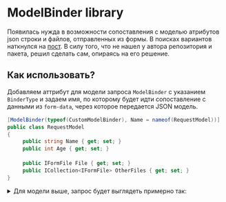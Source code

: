 # ModelBinder library

Появилась нужда в возможности сопоставления с моделью атрибутов json строки и файлов, отправленных из формы.
В поисках вариантов наткнулся на [пост](https://github.com/thomaslevesque/blog/blob/e447b45f52e2552d4bd612cec78e6be747db08ce/content/posts/2018-09-04-handling-multipart-requests-with-json-and-file-uploads-in-asp-net-core/index.md).
В силу того, что не нашел у автора репозитория и пакета, решил сделать сам, опираясь на его решение.

## Как использовать?
Добавляем аттрибут для модели запроса `ModelBinder` с указанием `BinderType` и задаем имя, по которому будет идти сопоставление с данными из `form-data`, через которое передается JSON модель.
```csharp
[ModelBinder(typeof(CustomModelBinder), Name = nameof(RequestModel))]
public class RequestModel
{
     public string Name { get; set; }
     public int Age { get; set; }
     
     public IFormFile File { get; set; }
     public ICollection<IFormFile> OtherFiles { get; set; }
}
```
<details>
  <summary>Для модели выше, запрос будет выглядеть примерно так:</summary>

    ```curl
    curl --location 'http://localhost/api/do-some-with-data' \
    --form 'RequestModel="{\"name\":\"kek\", \"age\":\"puc\"}";type=application/json' \
    --form 'File=@"../SomeFile1.jpg"' \
    --form 'OtherFiles=@"../SomeFile1.jpg"' \
    --form 'OtherFiles=@"../SomeFile2.jpg"'
    ```
![PostmanExample.png](Resources%2FImages%2FPostmanExample.png)
</details>